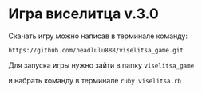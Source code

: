 
 # Игра виселитца v.3.0
 
 Скачать игру можно написав в терминале команду:
 ```
 https://github.com/headlulu888/viselitsa_game.git
 ```
 Для запуска игры нужно зайти в папку 
 ```viselitsa_game``` 
 
 и набрать команду в терминале ```ruby viselitsa.rb```
